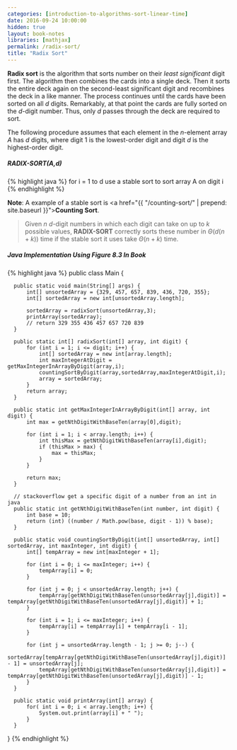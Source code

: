 ```yaml
---
categories: [introduction-to-algorithms-sort-linear-time]
date: 2016-09-24 10:00:00
hidden: true
layout: book-notes
libraries: [mathjax]
permalink: /radix-sort/
title: "Radix Sort"
---
```


__Radix sort__ is the algorithm that sorts number on their _least significant_ digit first. The algorithm then combines the cards into a single deck. Then it sorts the entire deck again on the second-least significant digit and recombines the deck in a like manner. The process continues until the cards have been sorted on all $d$ digits. Remarkably, at that point the cards are fully sorted on the $d$-digit number. Thus, only $d$ passes through the deck are required to sort.

The following procedure assumes that each element in the $n$-element array $A$ has $d$ digits, where digit 1 is the lowest-order digit and digit $d$ is the highest-order digit.

##### RADIX-SORT(A,d)

{% highlight java %}
  for i = 1 to d
    use a stable sort to sort array A on digit i
{% endhighlight %}

__Note__: A example of a stable sort is <a href="{{ "/counting-sort/" | prepend: site.baseurl }}">__Counting Sort__</a>.

> Given $n$ $d$-digit numbers in which each digit can take on up to $k$ possible values, __RADIX-SORT__ correctly sorts these number in $\Theta(d(n + k))$ time if the stable sort it uses take $\Theta(n + k)$ time.

##### Java Implementation Using Figure 8.3 In Book

{% highlight java %}
  public class Main {

      public static void main(String[] args) {
          int[] unsortedArray = {329, 457, 657, 839, 436, 720, 355};
          int[] sortedArray = new int[unsortedArray.length];

          sortedArray = radixSort(unsortedArray,3);
          printArray(sortedArray);
          // return 329 355 436 457 657 720 839
      }

      public static int[] radixSort(int[] array, int digit) {
          for (int i = 1; i <= digit; i++) {
              int[] sortedArray = new int[array.length];
              int maxIntegerAtDigit = getMaxIntegerInArrayByDigit(array,i);
              countingSortByDigit(array,sortedArray,maxIntegerAtDigit,i);
              array = sortedArray;
          }
          return array;
      }

      public static int getMaxIntegerInArrayByDigit(int[] array, int digit) {
          int max = getNthDigitWithBaseTen(array[0],digit);

          for (int i = 1; i < array.length; i++) {
              int thisMax = getNthDigitWithBaseTen(array[i],digit);
              if (thisMax > max) {
                  max = thisMax;
              }
          }

          return max;
      }

      // stackoverflow get a specific digit of a number from an int in java
      public static int getNthDigitWithBaseTen(int number, int digit) {
          int base = 10;
          return (int) ((number / Math.pow(base, digit - 1)) % base);
      }

      public static void countingSortByDigit(int[] unsortedArray, int[] sortedArray, int maxInteger, int digit) {
          int[] tempArray = new int[maxInteger + 1];

          for (int i = 0; i <= maxInteger; i++) {
              tempArray[i] = 0;
          }

          for (int j = 0; j < unsortedArray.length; j++) {
              tempArray[getNthDigitWithBaseTen(unsortedArray[j],digit)] = tempArray[getNthDigitWithBaseTen(unsortedArray[j],digit)] + 1;
          }

          for (int i = 1; i <= maxInteger; i++) {
              tempArray[i] = tempArray[i] + tempArray[i - 1];
          }

          for (int j = unsortedArray.length - 1; j >= 0; j--) {
              sortedArray[tempArray[getNthDigitWithBaseTen(unsortedArray[j],digit)] - 1] = unsortedArray[j];
              tempArray[getNthDigitWithBaseTen(unsortedArray[j],digit)] = tempArray[getNthDigitWithBaseTen(unsortedArray[j],digit)] - 1;
          }
      }

      public static void printArray(int[] array) {
          for( int i = 0; i < array.length; i++) {
              System.out.print(array[i] + " ");
          }
      }
  }
{% endhighlight %}